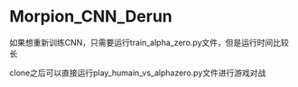 # Morpion_CNN_Derun

如果想重新训练CNN，只需要运行train_alpha_zero.py文件，但是运行时间比较长

clone之后可以直接运行play_humain_vs_alphazero.py文件进行游戏对战
